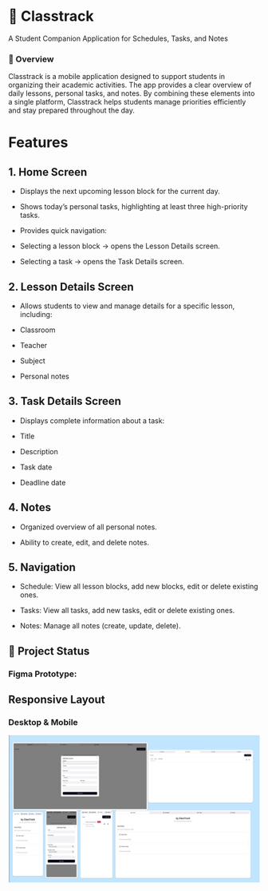# 📱 Classtrack
A Student Companion Application for Schedules, Tasks, and Notes

### 📖 Overview

Classtrack is a mobile application designed to support students in organizing their academic activities. The app provides a clear overview of daily lessons, personal tasks, and notes. By combining these elements into a single platform, Classtrack helps students manage priorities efficiently and stay prepared throughout the day.

# Features
## 1. Home Screen

- Displays the next upcoming lesson block for the current day.

- Shows today’s personal tasks, highlighting at least three high-priority tasks.

- Provides quick navigation:

- Selecting a lesson block → opens the Lesson Details screen.

- Selecting a task → opens the Task Details screen.

## 2. Lesson Details Screen

- Allows students to view and manage details for a specific lesson, including:

- Classroom

- Teacher

- Subject

- Personal notes

## 3. Task Details Screen

- Displays complete information about a task:

- Title

- Description

- Task date

- Deadline date

## 4. Notes

  - Organized overview of all personal notes.

   - Ability to create, edit, and delete notes.

## 5. Navigation

- Schedule: View all lesson blocks, add new blocks, edit or delete existing ones.

- Tasks: View all tasks, add new tasks, edit or delete existing ones.

- Notes: Manage all notes (create, update, delete).


## 📂 Project Status

### Figma Prototype:

## Responsive Layout
### Desktop & Mobile
![Logo](
https://github.com/AechyAechisAeching/ClassTrack/blob/be50f4337b61f03d5396e6ad943dd08ff892169b/Screenshot%20from%202025-09-24%2011-53-25.png)

